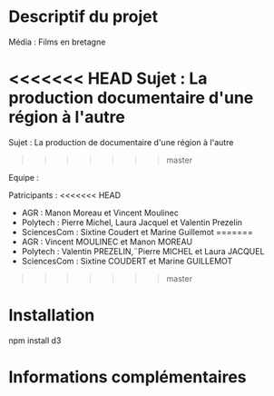 # Descriptif du projet

Média : Films en bretagne

<<<<<<< HEAD
Sujet : La production documentaire d'une région à l'autre
=======
Sujet : La production de documentaire d'une région à l'autre
>>>>>>> master

Equipe : 

Patricipants :
<<<<<<< HEAD
- AGR : Manon Moreau et Vincent Moulinec
- Polytech :  Pierre Michel, Laura Jacquel et Valentin Prezelin
- SciencesCom : Sixtine Coudert et Marine Guillemot
=======
- AGR : Vincent MOULINEC et Manon MOREAU
- Polytech : Valentin PREZELIN,¨Pierre MICHEL et Laura JACQUEL
- SciencesCom : Sixtine COUDERT et Marine GUILLEMOT
>>>>>>> master

# Installation

npm install d3

# Informations complémentaires
